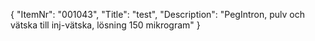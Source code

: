 {
  "ItemNr": "001043",
  "Title": "test",
  "Description": "PegIntron, pulv och vätska till inj-vätska, lösning 150 mikrogram"
}